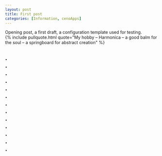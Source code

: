 ```yaml
---
layout: post
title: First post
categories: [Information, cenoApps]
---
```

Opening post, a first draft, a configuration template used for testing.  
{% include pullquote.html quote="My hobby – Harmonica – a good balm for the soul – a springboard for abstract creation" %}  

.  
.  
.  
.  
.  
.    
.  
.  
.    
.  
.  
.  
.  
---
